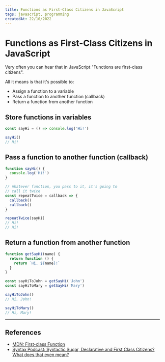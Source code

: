 ```yaml
---
title: Functions as First-Class Citizens in JavaScript
tags: javascript, programming
createdAt: 22/10/2022
---
```


# Functions as First-Class Citizens in JavaScript

Very often you can hear that in JavaScript "Functions are first-class citizens".

All it means is that it's possible to:

- Assign a function to a variable
- Pass a function to another function (callback)
- Return a function from another function

## Store functions in variables

```js
const sayHi = () => console.log('Hi!')

sayHi()
// Hi!
```

## Pass a function to another function (callback)

```js
function sayHi() {
  console.log('Hi!')
}

// Whatever function, you pass to it, it's going to
// call it twice
const repeatTwice = callback => {
  callback()
  callback()
}

repeatTwice(sayHi)
// Hi!
// Hi!
```

## Return a function from another function

```js
function getSayHi(name) {
  return function () {
    return `Hi, ${name}!`
  }
}

const sayHiToJohn = getSayHi('John')
const sayHiToMary = getSayHi('Mary')

sayHiToJohn()
// Hi, John!

sayHiToMary()
// Hi, Mary!
```

---

## References

- [MDN: First-class Function](https://developer.mozilla.org/en-US/docs/Glossary/First-class_Function)
- [Syntax Podcast: Syntactic Sugar, Declarative and First Class Citizens? What does that even mean?](https://syntax.fm/show/521/syntactic-sugar-declarative-and-first-class-citizens-what-does-that-even-mean)
